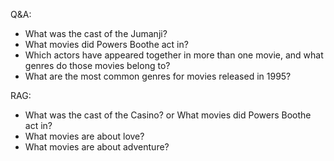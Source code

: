 Q&A:
 - What was the cast of the Jumanji?
 - What movies did Powers Boothe act in?
 - Which actors have appeared together in more than one movie, and what genres do those movies belong to?
 - What are the most common genres for movies released in 1995?


RAG:
 - What was the cast of the Casino? or What movies did Powers Boothe act in?
 - What movies are about love?
 - What movies are about adventure?
